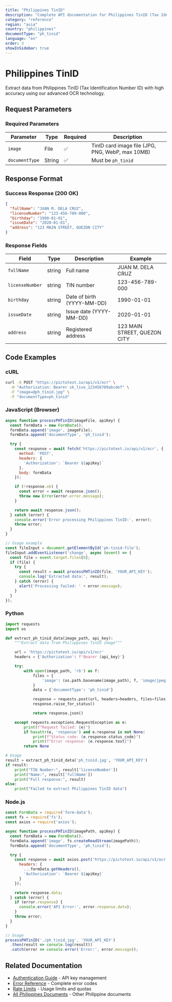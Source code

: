 ```yaml
---
title: "Philippines TinID"
description: "Complete API documentation for Philippines TinID (Tax Identification Number ID) OCR with examples and field reference"
category: "reference"
region: "asia"
country: "philippines"
documentType: "ph_tinid"
language: "en"
order: 3
showInSidebar: true
---
```


# Philippines TinID

Extract data from Philippines TinID (Tax Identification Number ID) with high accuracy using our advanced OCR technology.

## Request Parameters

### Required Parameters

| Parameter | Type | Required | Description |
|-----------|------|----------|-------------|
| `image` | File | ✅ | TinID card image file (JPG, PNG, WebP, max 10MB) |
| `documentType` | String | ✅ | Must be `ph_tinid` |


## Response Format

### Success Response (200 OK)

```json
{
  "fullName": "JUAN M. DELA CRUZ",
  "licenseNumber": "123-456-789-000",
  "birthday": "1990-01-01",
  "issueDate": "2020-01-01",
  "address": "123 MAIN STREET, QUEZON CITY"
}
```

### Response Fields

| Field | Type | Description | Example |
|-------|------|-------------|---------|
| `fullName` | string | Full name | JUAN M. DELA CRUZ |
| `licenseNumber` | string | TIN number | 123-456-789-000 |
| `birthday` | string | Date of birth (YYYY-MM-DD) | 1990-01-01 |
| `issueDate` | string | Issue date (YYYY-MM-DD) | 2020-01-01 |
| `address` | string | Registered address | 123 MAIN STREET, QUEZON CITY |

## Code Examples

### cURL

```bash
curl -X POST "https://pictotext.io/api/v1/ocr" \
  -H "Authorization: Bearer sk_live_123456789abcdef" \
  -F "image=@ph_tinid.jpg" \
  -F "documentType=ph_tinid"
```

### JavaScript (Browser)

```javascript
async function processPHTinID(imageFile, apiKey) {
  const formData = new FormData();
  formData.append('image', imageFile);
  formData.append('documentType', 'ph_tinid');

  try {
    const response = await fetch('https://pictotext.io/api/v1/ocr', {
      method: 'POST',
      headers: {
        'Authorization': `Bearer ${apiKey}`
      },
      body: formData
    });

    if (!response.ok) {
      const error = await response.json();
      throw new Error(error.error.message);
    }

    return await response.json();
  } catch (error) {
    console.error('Error processing Philippines TinID:', error);
    throw error;
  }
}

// Usage example
const fileInput = document.getElementById('ph-tinid-file');
fileInput.addEventListener('change', async (event) => {
  const file = event.target.files[0];
  if (file) {
    try {
      const result = await processPHTinID(file, 'YOUR_API_KEY');
      console.log('Extracted data:', result);
    } catch (error) {
      alert('Processing failed: ' + error.message);
    }
  }
});
```

### Python

```python
import requests
import os

def extract_ph_tinid_data(image_path, api_key):
    """Extract data from Philippines TinID image"""

    url = 'https://pictotext.io/api/v1/ocr'
    headers = {'Authorization': f'Bearer {api_key}'}

    try:
        with open(image_path, 'rb') as f:
            files = {
                'image': (os.path.basename(image_path), f, 'image/jpeg')
            }
            data = {'documentType': 'ph_tinid'}

            response = requests.post(url, headers=headers, files=files, data=data, timeout=30)
            response.raise_for_status()

            return response.json()

    except requests.exceptions.RequestException as e:
        print(f"Request failed: {e}")
        if hasattr(e, 'response') and e.response is not None:
            print(f"Status code: {e.response.status_code}")
            print(f"Error response: {e.response.text}")
        return None

# Usage
result = extract_ph_tinid_data('ph_tinid.jpg', 'YOUR_API_KEY')
if result:
    print("TIN Number:", result['licenseNumber'])
    print("Name:", result['fullName'])
    print("Full response:", result)
else:
    print("Failed to extract Philippines TinID data")
```

### Node.js

```javascript
const FormData = require('form-data');
const fs = require('fs');
const axios = require('axios');

async function processPHTinID(imagePath, apiKey) {
  const formData = new FormData();
  formData.append('image', fs.createReadStream(imagePath));
  formData.append('documentType', 'ph_tinid');

  try {
    const response = await axios.post('https://pictotext.io/api/v1/ocr', formData, {
      headers: {
        ...formData.getHeaders(),
        'Authorization': `Bearer ${apiKey}`
      }
    });

    return response.data;
  } catch (error) {
    if (error.response) {
      console.error('API Error:', error.response.data);
    }
    throw error;
  }
}

// Usage
processPHTinID('./ph_tinid.jpg', 'YOUR_API_KEY')
  .then(result => console.log(result))
  .catch(error => console.error('Error:', error.message));
```

## Related Documentation

- [Authentication Guide](../../../authentication.md) - API key management
- [Error Reference](../../../errors.md) - Complete error codes
- [Rate Limits](../../../limits.md) - Usage limits and quotas
- [All Philippines Documents](../../../supported-documents.md#asia) - Other Philippine documents
